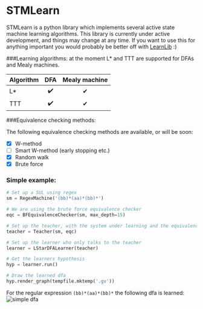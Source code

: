 # STMLearn

STMLearn is a python library which implements several active state machine learning algorithms.
This library is currently under active development, and things may change at any time. If you want to use this for anything important you would probably be better off with [LearnLib](https://github.com/LearnLib/learnlib)  :)

###Learning algorithms:
at the moment L* and TTT are supported for DFAs and Mealy machines.

| Algorithm | DFA | Mealy machine |
| ---       | :---: | :---:           |
| L*        | ✔️ | ✔ |️
| TTT       | ✔️ | ✔ |

###Equivalence checking methods:

The following equivalence checking methods are available, or will be soon:

- [x] W-method
- [ ] Smart W-method (early stopping etc.)
- [x] Random walk
- [x] Brute force

### Simple example:
```python
# Set up a SUL using regex
sm = RegexMachine('(bb)*(aa)*(bb)*')

# We are using the brute force equivalence checker
eqc = BFEquivalenceChecker(sm, max_depth=15)

# Set up the teacher, with the system under learning and the equivalence checker
teacher = Teacher(sm, eqc)

# Set up the learner who only talks to the teacher
learner = LStarDFALearner(teacher)

# Get the learners hypothesis
hyp = learner.run()

# Draw the learned dfa
hyp.render_graph(tempfile.mktemp('.gv'))
```
For the regular expression `(bb)*(aa)*(bb)*` the following dfa is learned:
![simple dfa](https://i.imgur.com/vlqQcCH.png)



